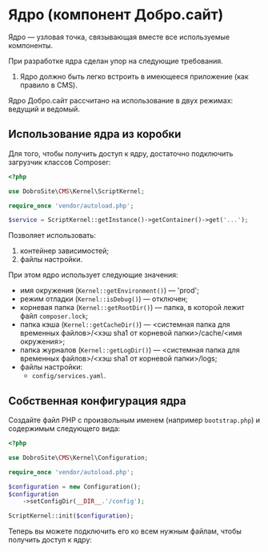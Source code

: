 # Ядро (компонент Добро.сайт)

Ядро — узловая точка, связывающая вместе все используемые компоненты.

При разработке ядра сделан упор на следующие требования.

1. Ядро должно быть легко встроить в имеющееся приложение (как правило в CMS).

Ядро Добро.сайт рассчитано на использование в двух режимах: ведущий и ведомый.

## Использование ядра из коробки

Для того, чтобы получить доступ к ядру, достаточно подключить загрузчик классов Composer:

```php
<?php

use DobroSite\CMS\Kernel\ScriptKernel;

require_once 'vendor/autoload.php';

$service = ScriptKernel::getInstance()->getContainer()->get('...');
```

Позволяет использовать:

1. контейнер зависимостей;
2. файлы настройки.

При этом ядро использует следующие значения:

- имя окружения (`Kernel::getEnvironment()`) — 'prod';
- режим отладки (`Kernel::isDebug()`) — отключен;
- корневая папка (`Kernel::getRootDir()`) — папка, в которой лежит файл `composer.lock`;
- папка кэша (`Kernel::getCacheDir()`) — <системная папка для временных файлов>/<хэш sha1 от
  корневой папки>/cache/<имя окружения>;
- папка журналов (`Kernel::getLogDir()`) — <системная папка для временных файлов>/<хэш sha1 от
  корневой папки>/logs;
- файлы настройки:
  - `config/services.yaml`.

## Собственная конфигурация ядра

Создайте файл PHP с произвольным именем (например `bootstrap.php`) и содержимым следующего вида:

```php
<?php

use DobroSite\CMS\Kernel\Configuration;

require_once 'vendor/autoload.php';

$configuration = new Configuration();
$configuration
    ->setConfigDir(__DIR__.'/config');

ScriptKernel::init($configuration);
```

Теперь вы можете подключить его ко всем нужным файлам, чтобы получить доступ к ядру:
